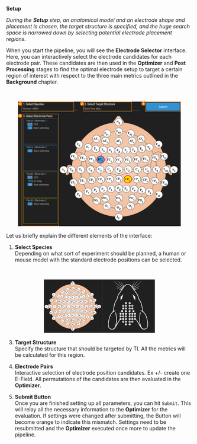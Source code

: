 **Setup**

_During the **Setup** step, an anatomical model and an electrode shape and placement is chosen, the target structure is specified, and the huge search space is narrowed down by selecting potential electrode placement regions._

When you start the pipeline, you will see the **Electrode Selector** interface. Here, you can interactively select the 
electrode candidates for each electrode pair. These candidates are then used in the **Optimizer** and **Post Processing**
stages to find the optimal electrode setup to target a certain region of interest with respect to the three main metrics
outlined in the **Background** chapter. 

<br>
<p align="center">
  <img width="440" height="336" src="_media/electrode_selector/electrode_selector.png">
</p>

Let us briefly explain the different elements of the interface:

1. **Select Species** <br/>
   Depending on what sort of experiment should be planned, a human or mouse model with the standard electrode positions
   can be selected. 

<br>
<p align="center">
  <img width="300" height="144" src="_media/electrode_selector/species.png">
</p>

3. **Target Structure** <br/>
   Specify the structure that should be targeted by TI. All the metrics will be calculated for this region. 
 
4. **Electrode Pairs** <br/>
   Interactive selection of electrode position candidates. Ex +/- create one E-Field. All permutations of the candidates 
   are then evaluated in the **Optimizer**.

5. **Submit Button** <br/>
   Once you are finished setting up all parameters, you can hit ```Submit```. This will relay all the necessary information
   to the **Optimizer** for the evaluation. If settings were changed after submitting, the Button will become orange to 
   indicate this mismatch. Settings need to be resubmitted and the **Optimizer** executed once more to update the pipeline.
